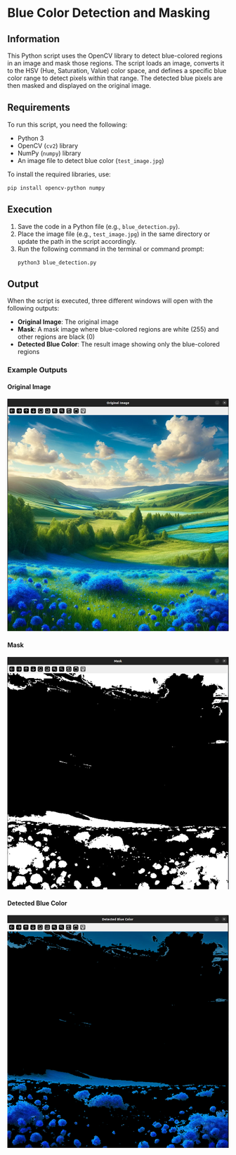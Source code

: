 # Blue Color Detection and Masking

## Information

This Python script uses the OpenCV library to detect blue-colored regions in an image and mask those regions. The script loads an image, converts it to the HSV (Hue, Saturation, Value) color space, and defines a specific blue color range to detect pixels within that range. The detected blue pixels are then masked and displayed on the original image.

## Requirements

To run this script, you need the following:

- Python 3
- OpenCV (`cv2`) library
- NumPy (`numpy`) library
- An image file to detect blue color (`test_image.jpg`)

To install the required libraries, use:

```
pip install opencv-python numpy
```

## Execution

1. Save the code in a Python file (e.g., `blue_detection.py`).
2. Place the image file (e.g., `test_image.jpg`) in the same directory or update the path in the script accordingly.
3. Run the following command in the terminal or command prompt:
    ```
    python3 blue_detection.py
    ```

## Output

When the script is executed, three different windows will open with the following outputs:

- **Original Image**: The original image
- **Mask**: A mask image where blue-colored regions are white (255) and other regions are black (0)
- **Detected Blue Color**: The result image showing only the blue-colored regions

### Example Outputs

#### Original Image
![Original Image](img/img1.png)

#### Mask
![Mask](img/img2.png)

#### Detected Blue Color
![Detected Blue Color](img/img3.png)
